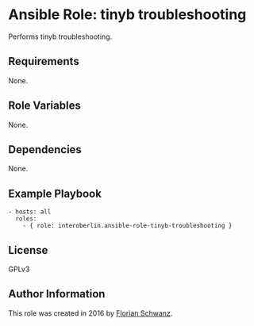 # Ansible Role: tinyb troubleshooting

Performs tinyb troubleshooting.

## Requirements

None.

## Role Variables

None.

## Dependencies

None.

## Example Playbook

    - hosts: all
      roles:
        - { role: interoberlin.ansible-role-tinyb-troubleshooting }

## License

GPLv3

## Author Information

This role was created in 2016 by [Florian Schwanz](https://interoberlin.de/).
